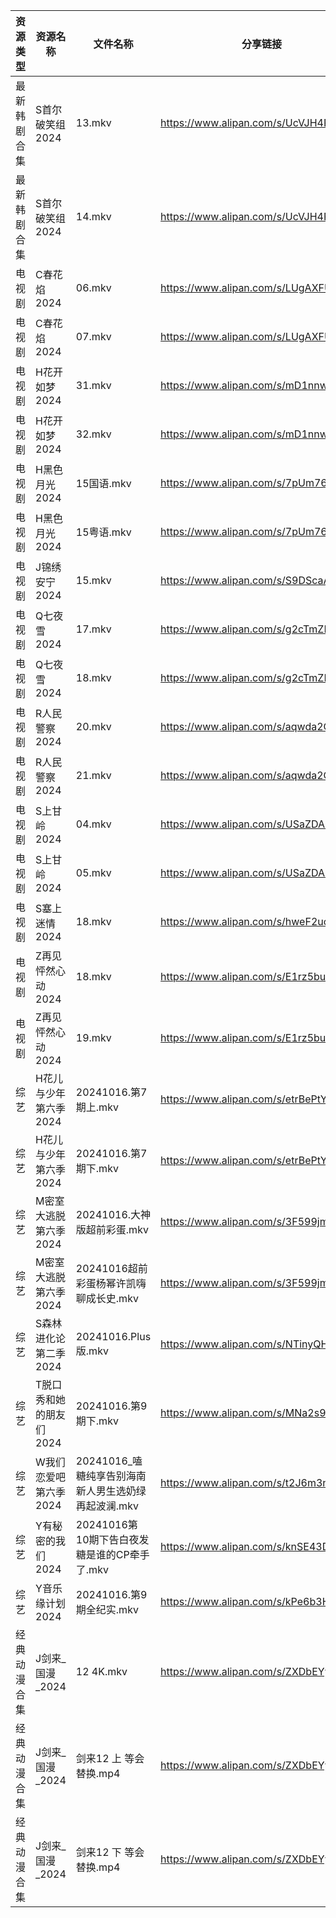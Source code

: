 | 资源类型   | 资源名称           | 文件名称                             | 分享链接                                 | 更新时间                |
| ------ | -------------- | -------------------------------- | ------------------------------------ | ------------------- |
| 最新韩剧合集 | S首尔破笑组2024     | 13.mkv                           | https://www.alipan.com/s/UcVJH4PiXSw | 2024-10-16 16:06:05 |
| 最新韩剧合集 | S首尔破笑组2024     | 14.mkv                           | https://www.alipan.com/s/UcVJH4PiXSw | 2024-10-16 16:06:05 |
| 电视剧    | C春花焰2024       | 06.mkv                           | https://www.alipan.com/s/LUgAXFU2qtc | 2024-10-16 14:05:13 |
| 电视剧    | C春花焰2024       | 07.mkv                           | https://www.alipan.com/s/LUgAXFU2qtc | 2024-10-16 14:05:13 |
| 电视剧    | H花开如梦2024      | 31.mkv                           | https://www.alipan.com/s/mD1nnw28NML | 2024-10-16 20:05:26 |
| 电视剧    | H花开如梦2024      | 32.mkv                           | https://www.alipan.com/s/mD1nnw28NML | 2024-10-16 20:05:26 |
| 电视剧    | H黑色月光2024      | 15国语.mkv                         | https://www.alipan.com/s/7pUm76Qoqso | 2024-10-16 14:05:29 |
| 电视剧    | H黑色月光2024      | 15粤语.mkv                         | https://www.alipan.com/s/7pUm76Qoqso | 2024-10-16 14:05:29 |
| 电视剧    | J锦绣安宁2024      | 15.mkv                           | https://www.alipan.com/s/S9DScaATSGS | 2024-10-16 19:05:33 |
| 电视剧    | Q七夜雪2024       | 17.mkv                           | https://www.alipan.com/s/g2cTmZKN3D1 | 2024-10-16 20:05:50 |
| 电视剧    | Q七夜雪2024       | 18.mkv                           | https://www.alipan.com/s/g2cTmZKN3D1 | 2024-10-16 20:05:50 |
| 电视剧    | R人民警察2024      | 20.mkv                           | https://www.alipan.com/s/aqwda2Q5cW8 | 2024-10-16 20:06:02 |
| 电视剧    | R人民警察2024      | 21.mkv                           | https://www.alipan.com/s/aqwda2Q5cW8 | 2024-10-16 20:06:02 |
| 电视剧    | S上甘岭2024       | 04.mkv                           | https://www.alipan.com/s/USaZDAUHrw4 | 2024-10-16 20:52:04 |
| 电视剧    | S上甘岭2024       | 05.mkv                           | https://www.alipan.com/s/USaZDAUHrw4 | 2024-10-16 20:52:04 |
| 电视剧    | S塞上迷情2024      | 18.mkv                           | https://www.alipan.com/s/hweF2uo2WDH | 2024-10-16 14:05:59 |
| 电视剧    | Z再见怦然心动2024    | 18.mkv                           | https://www.alipan.com/s/E1rz5buHYSs | 2024-10-16 19:06:19 |
| 电视剧    | Z再见怦然心动2024    | 19.mkv                           | https://www.alipan.com/s/E1rz5buHYSs | 2024-10-16 19:06:19 |
| 综艺     | H花儿与少年第六季2024  | 20241016.第7期上.mkv                | https://www.alipan.com/s/etrBePtYsJ7 | 2024-10-16 14:06:41 |
| 综艺     | H花儿与少年第六季2024  | 20241016.第7期下.mkv                | https://www.alipan.com/s/etrBePtYsJ7 | 2024-10-16 14:06:40 |
| 综艺     | M密室大逃脱第六季2024  | 20241016.大神版超前彩蛋.mkv             | https://www.alipan.com/s/3F599jmMJTn | 2024-10-16 19:06:45 |
| 综艺     | M密室大逃脱第六季2024  | 20241016超前彩蛋杨幂许凯嗨聊成长史.mkv        | https://www.alipan.com/s/3F599jmMJTn | 2024-10-16 14:06:51 |
| 综艺     | S森林进化论第二季2024  | 20241016.Plus版.mkv               | https://www.alipan.com/s/NTinyQH8gfp | 2024-10-16 14:07:33 |
| 综艺     | T脱口秀和她的朋友们2024 | 20241016.第9期下.mkv                | https://www.alipan.com/s/MNa2s9FkJzL | 2024-10-16 20:07:33 |
| 综艺     | W我们恋爱吧第六季2024  | 20241016_嗑糖纯享告别海南新人男生选奶绿再起波澜.mkv | https://www.alipan.com/s/t2J6m3nj1EP | 2024-10-16 14:07:45 |
| 综艺     | Y有秘密的我们2024    | 20241016第10期下告白夜发糖是谁的CP牵手了.mkv   | https://www.alipan.com/s/knSE43DBBa6 | 2024-10-16 14:08:05 |
| 综艺     | Y音乐缘计划2024     | 20241016.第9期全纪实.mkv              | https://www.alipan.com/s/kPe6b3HqDbN | 2024-10-16 14:08:08 |
| 经典动漫合集 | J剑来_国漫_2024    | 12 4K.mkv                        | https://www.alipan.com/s/ZXDbEYyKrjr | 2024-10-16 21:05:36 |
| 经典动漫合集 | J剑来_国漫_2024    | 剑来12 上  等会替换.mp4                 | https://www.alipan.com/s/ZXDbEYyKrjr | 2024-10-16 19:05:30 |
| 经典动漫合集 | J剑来_国漫_2024    | 剑来12 下  等会替换.mp4                 | https://www.alipan.com/s/ZXDbEYyKrjr | 2024-10-16 19:05:30 |
